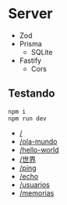 # Server

- Zod
- Prisma
  - SQLite
- Fastify
  - Cors

## Testando

```shell
npm i
npm run dev
```

- [/](http://localhost:3333)
- [/ola-mundo](http://localhost:3333/%E4%B8%96%E7%95%8C)
- [/hello-world](http://localhost:3333/%E4%B8%96%E7%95%8C)
- [/世界](http://localhost:3333/%E4%B8%96%E7%95%8C)
- [/ping](http://localhost:3333/ping?pong=funcionou!)
- [/echo](http://localhost:3333/echo/funcionou!)
- [/usuarios](http://localhost:3333/usuarios)
- [/memorias](http://localhost:3333/memorias)